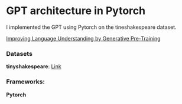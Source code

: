 
# GPT architecture in Pytorch

I implemented the GPT using Pytorch on the tineshakespeare dataset.

[Improving Language Understanding by Generative Pre-Training](https://cdn.openai.com/research-covers/language-unsupervised/language_understanding_paper.pdf)


### Datasets

**tinyshakespeare**: [Link](https://raw.githubusercontent.com/karpathy/char-rnn/master/data/tinyshakespeare/input.txt)

### Frameworks:
**Pytorch**



